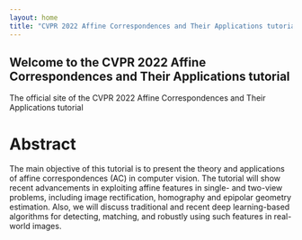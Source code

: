 ```yaml
---
layout: home
title: "CVPR 2022 Affine Correspondences and Their Applications tutorial"
---
```


## Welcome to the CVPR 2022 Affine Correspondences and Their Applications tutorial

The official site of the CVPR 2022 Affine Correspondences and Their Applications tutorial

# Abstract

The main objective of this tutorial is to present the theory and applications of affine correspondences (AC) in computer vision. The tutorial will show recent advancements in exploiting affine features in single- and two-view problems, including image rectification, homography and epipolar geometry estimation. Also, we will discuss traditional and recent deep learning-based algorithms for detecting, matching, and robustly using such features in real-world images. 